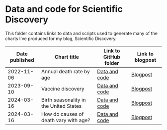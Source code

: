 # Data and code for Scientific Discovery

This folder contains links to data and scripts used to generate many of the charts I've produced for my blog, Scientific Discovery.

| Date published  | Chart title  | Link to GitHub folder | Link to blogpost |
|------------|-------------------|------------------|---------------|
| 2022-11-06 | Annual death rate by age | [Data and code](https://github.com/saloni-nd/misc/tree/main/mortality-rate-lifespan)   | [Blogpost](https://www.scientificdiscovery.dev/p/11-everything-great-ive-read-in-the) |
| 2023-09-10 | Vaccine discovery | [Data and code](https://github.com/saloni-nd/misc/tree/main/vaccination_timeline) | [Blogpost](https://www.scientificdiscovery.dev/p/17-why-we-didnt-get-a-malaria-vaccine) |
| 2024-03-16 | Birth seasonality in the United States | [Data and code](https://github.com/saloni-nd/misc/tree/main/birth-seasonality)   | [Blogpost](https://www.scientificdiscovery.dev/p/20-so-many-great-things-you-missed) |
| 2024-03-16 | How do causes of death vary with age? | [Data and code](https://github.com/saloni-nd/misc/tree/main/cause-of-death-lifespan)   | [Blogpost](https://www.scientificdiscovery.dev/p/20-so-many-great-things-you-missed) |


